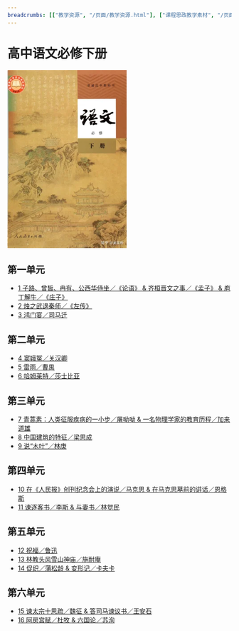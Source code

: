 ```yaml
---
breadcrumbs: [["教学资源", "/页面/教学资源.html"], ["课程思政教学素材", "/页面/教材/教材目录.html"]]
---
```


# 高中语文必修下册

![高中语文必修下册 >](/资源/图片/book2_small.webp)

<!---
使用中文的标点符号以避免显示问题。
1. 单书名号：`〈〉`
2. 斜线：`／`
3. 竖线：`｜`
-->

## 第一单元

- [1 子路、曾皙、冉有、公西华侍坐／《论语》 & 齐桓晋文之事／《孟子》 & 庖丁解牛／《庄子》](/页面/教材/必修下课文/子路、曾皙、冉有、公西华侍坐&齐桓晋文之事&庖丁解牛.html)
- [2 烛之武退秦师／《左传》](/页面/教材/必修下课文/烛之武退秦师.html)
- [3 鸿门宴／司马迁](/页面/教材/必修下课文/鸿门宴.html)

## 第二单元

- [4 窦娥冤／关汉卿](/页面/教材/必修下课文/窦娥冤.html)
- [5 雷雨／曹禺](/页面/教材/必修下课文/雷雨.html)
- [6 哈姆莱特／莎士比亚](/页面/教材/必修下课文/哈姆莱特.html)

## 第三单元

- [7 青蒿素：人类征服疾病的一小步／屠呦呦 & 一名物理学家的教育历程／加来道雄](/页面/教材/必修下课文/青蒿素：人类征服疾病的一小步&一名物理学家的教育历程.html)
- [8 中国建筑的特征／梁思成](/页面/教材/必修下课文/中国建筑的特征.html)
- [9 说“木叶”／林庚](/页面/教材/必修下课文/说“木叶”.html)

## 第四单元

- [10 在《人民报》创刊纪念会上的演说／马克思 & 在马克思墓前的讲话／恩格斯](/页面/教材/必修下课文/在《人民报》创刊纪念会上的演说&在马克思墓前的讲话.html)
- [11 谏逐客书／李斯 & 与妻书／林觉民](/页面/教材/必修下课文/谏逐客书&与妻书.html)

## 第五单元

- [12 祝福／鲁迅](/页面/教材/必修下课文/祝福.html)
- [13 林教头风雪山神庙／施耐庵](/页面/教材/必修下课文/林教头风雪山神庙.html)
- [14 促织／蒲松龄 & 变形记／卡夫卡](/页面/教材/必修下课文/促织&变形记.html)

## 第六单元

- [15 谏太宗十思疏／魏征 & 答司马谏议书／王安石](/页面/教材/必修下课文/谏太宗十思疏&答司马谏议书.html)
- [16 阿房宫赋／杜牧 & 六国论／苏洵](/页面/教材/必修下课文/阿房宫赋&六国论.html)
